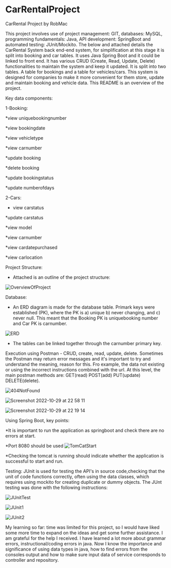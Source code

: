 # CarRentalProject 

CarRental Project by RobMac 

This project involves use of project management: GIT, databases: MySQL, programming fundamentals: Java, API development: SpringBoot and automated testing: JUnit/Mockito.  The below and attached details the CarRental System back end-end system, for simplification at this stage it is split into booking and car tables.  It uses Java Spring Boot and it could be linked to front end.  It has various CRUD (Create, Read, Update, Delete) functionalities to maintain the system and keep it updated. It is split into two tables. A table for bookings and a table for vehicles/cars. This system is designed for companies to make it more convenient for them store, update and maintain booking and vehicle data. This README is an overview of the project. 


Key data components: 

1-Booking: 

*view uniquebookingnumber 

*view bookingdate 

*view vehicletype 

*view carnumber 

*update booking 

*delete booking 

*update bookingstatus 

*update numberofdays 

 

2-Cars: 

* view carstatus 

*update carstatus 

*view model 

*view carnumber 

*view cardatepurchased 

*view carlocation 

  

Project Structure: 

* Attached is an outline of the project structure: 

![OverviewOfProject](https://user-images.githubusercontent.com/112032858/198902034-f969042c-9984-478c-a155-0e61c4997e8f.png)



Database: 

* An ERD diagram is made for the database table.  Primark keys were established (PK), where the PK is a) unique b) never changing, and c) never null.  This meant that the Booking PK is uniquebooking number and Car PK is carnumber. 

![ERD](https://user-images.githubusercontent.com/112032858/198900653-020302d0-96fe-4678-8483-9fe5417efb5d.png)


* The tables can be linked together through the carnumber primary key. 

 

Execution using Postman - CRUD, create, read, update, delete.  Sometimes the Postman may return error messages and it's important to try and understand the meaning, reason for this.  Fro example, the data not existing or using the incorrect instructions combined with the url.  At this level, the main postman methods are: GET(read) POST(add) PUT(update) DELETE(delete).


  ![404NotFound](https://user-images.githubusercontent.com/112032858/198879261-56ee9ce1-55bb-4d39-9d1a-ff33c9681958.png)
  
  
  ![Screenshot 2022-10-29 at 22 58 11](https://user-images.githubusercontent.com/112032858/198879296-29034db9-1031-4619-8e03-4eae4cb5114b.png)

  
  
  ![Screenshot 2022-10-29 at 22 19 14](https://user-images.githubusercontent.com/112032858/198879283-e307a447-77a9-480c-a807-5de67b68a0d4.png)



  

Using Spring Boot, key points: 

*It is important to run the application as springboot and check there are no errors at start. 

*Port 8080 should be used
![TomCatStart](https://user-images.githubusercontent.com/112032858/198878607-7e2b662a-2989-44d7-801b-7b8d41b47414.png)


*Checking the tomcat is running should indicate whether the application is successful to start and run. 

  

Testing: JUnit is used for testing the API's in source code,checking that the unit of code functions correctly, often using the data classes, which requires using mockito for creating duplicate or dummy objects.  The JUnt testing was done with the following instructions:

![JUnitTest](https://user-images.githubusercontent.com/112032858/198902044-0f05a0f6-ddcd-4379-acab-12f0fe8ae57a.png)

![JUnit1](https://user-images.githubusercontent.com/112032858/198902050-1c369adb-14dd-4694-9ba5-4d0dd1b749f5.png)

![JUnit2](https://user-images.githubusercontent.com/112032858/198902052-4551746e-aa9a-4a7d-9ee2-7146ba61086e.png)

  

My learning so far:  time was limited for this project, so I would have liked some more time to expand on the ideas and get some further assistance.  I am grateful for the help I received.  I have learned a lot more about grammar errors, instructional/coding errors in java.   Now I know the importance and significance of using data types in java, how to find errors from the consoles output and how to make sure input data of service corresponds to controller and repository.  

 
